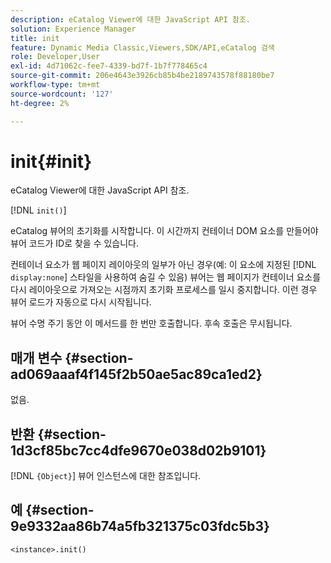 ```yaml
---
description: eCatalog Viewer에 대한 JavaScript API 참조.
solution: Experience Manager
title: init
feature: Dynamic Media Classic,Viewers,SDK/API,eCatalog 검색
role: Developer,User
exl-id: 4d71062c-fee7-4339-bd7f-1b7f778465c4
source-git-commit: 206e4643e3926cb85b4be2189743578f88180be7
workflow-type: tm+mt
source-wordcount: '127'
ht-degree: 2%

---
```


# init{#init}

eCatalog Viewer에 대한 JavaScript API 참조.

[!DNL `init()`]

eCatalog 뷰어의 초기화를 시작합니다. 이 시간까지 컨테이너 DOM 요소를 만들어야 뷰어 코드가 ID로 찾을 수 있습니다.

컨테이너 요소가 웹 페이지 레이아웃의 일부가 아닌 경우(예: 이 요소에 지정된 [!DNL `display:none`] 스타일을 사용하여 숨길 수 있음) 뷰어는 웹 페이지가 컨테이너 요소를 다시 레이아웃으로 가져오는 시점까지 초기화 프로세스를 일시 중지합니다. 이런 경우 뷰어 로드가 자동으로 다시 시작됩니다.

뷰어 수명 주기 동안 이 메서드를 한 번만 호출합니다. 후속 호출은 무시됩니다.

## 매개 변수 {#section-ad069aaaf4f145f2b50ae5ac89ca1ed2}

없음.

## 반환 {#section-1d3cf85bc7cc4dfe9670e038d02b9101}

[!DNL `{Object}`] 뷰어 인스턴스에 대한 참조입니다.

## 예 {#section-9e9332aa86b74a5fb321375c03fdc5b3}

```
<instance>.init()
```
